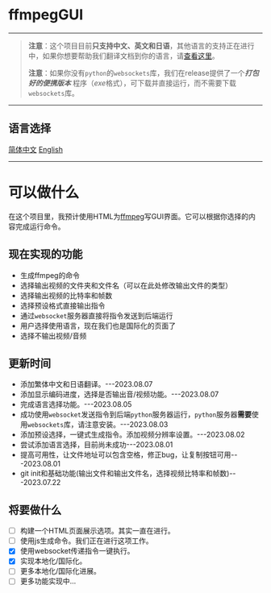 # ffmpegGUI

---

> **注意**：这个项目目前**只支持中文、英文和日语**，其他语言的支持正在进行中，如果你想要帮助我们翻译文档到你的语言，请[查看这里](localization.md)。
> 
> **注意**：如果你没有`python`的`websockets`库，我们在release提供了一个***打包好的便携版本*** 程序（*exe*格式），可下载并直接运行，而不需要下载`websockets`库。

---

## 语言选择
[简体中文](README_zh.md) [English](README.md)  

---

# 可以做什么
在这个项目里，我预计使用HTML为[ffmpeg](https:\\ffmpeg.org)写GUI界面。它可以根据你选择的内容完成运行命令。

## 现在实现的功能
- 生成ffmpeg的命令
- 选择输出视频的文件夹和文件名（可以在此处修改输出文件的类型）
- 选择输出视频的比特率和帧数
- 选择预设格式直接输出指令
- 通过`websocket`服务器直接将指令发送到后端运行
- 用户选择使用语言，现在我们也是国际化的页面了
- 选择不输出视频/音频

## 更新时间
- 添加繁体中文和日语翻译。---2023.08.07
- 添加显示编码进度，选择是否输出音/视频功能。---2023.08.07
- 完成语言选择功能。---2023.08.05
- 成功使用`websocket`发送指令到后端`python`服务器运行，`python`服务器**需要**使用`websockets`库，请注意安装。---2023.08.03
- 添加预设选择，一键式生成指令。添加视频分辨率设置。---2023.08.02
- 尝试添加语言选择，目前尚未成功---2023.08.01
- 提高可用性，让文件地址可以包含空格，修正bug，让复制按钮可用---2023.08.01
- git init和基础功能(输出文件和输出文件名，选择视频比特率和帧数)---2023.07.22

## 将要做什么
- [ ] 构建一个HTML页面展示选项。其实一直在进行。
- [ ] 使用js生成命令。我们正在进行这项工作。
- [x] 使用websocket传递指令一键执行。
- [X] 实现本地化/国际化。
- [ ] 更多本地化/国际化进展。
- [ ] 更多功能实现中...